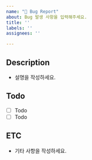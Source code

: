 ```yaml
---
name: "🐞 Bug Report"
about: Bug 발생 사항을 입력해주세요.
title: ''
labels: ''
assignees: ''

---
```


## Description
- 설명을 작성하세요.

## Todo
- [ ] Todo
- [ ] Todo

## ETC
- 기타 사항을 작성하세요.
